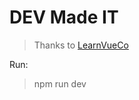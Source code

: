 # DEV Made IT
> Thanks to [LearnVueCo](https://github.com/LearnVueCo/learnvue/tree/main/demos/ui/animated-loading-screen)

Run:
> npm run dev
